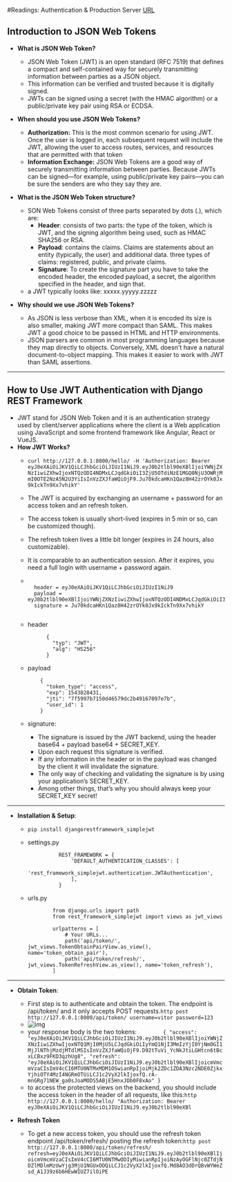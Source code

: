 #Readings: Authentication & Production Server [URL](https://github.com/MohamadSheikhAlshabab/401-reading-note/blob/master/Read27.md)

##  Introduction to JSON Web Tokens

  - __What is JSON Web Token?__
    - JSON Web Token (JWT) is an open standard (RFC 7519) that defines a compact and self-contained way for securely transmitting information between parties as a JSON object.
    - This information can be verified and trusted because it is digitally signed.
    - JWTs can be signed using a secret (with the HMAC algorithm) or a public/private key pair using RSA or ECDSA. 
  
  - __When should you use JSON Web Tokens?__
  
    - __Authorization:__ This is the most common scenario for using JWT. Once the user is logged in, each subsequent request will include the JWT, allowing the user to access routes, services, and resources that are permitted with that token
    - __Information Exchange:__ JSON Web Tokens are a good way of securely transmitting information between parties. Because JWTs can be signed—for example, using public/private key pairs—you can be sure the senders are who they say they are. 
  
  - __What is the JSON Web Token structure?__
    - SON Web Tokens consist of three parts separated by dots (.), which are:
        - __Header__: consists of two parts: the type of the token, which is JWT, and the signing algorithm being used, such as HMAC SHA256 or RSA.
        - __Payload__: contains the claims. Claims are statements about an entity (typically, the user) and additional data. three types of claims: registered, public, and private claims.
        - __Signature__: To create the signature part you have to take the encoded header, the encoded payload, a secret, the algorithm specified in the header, and sign that.
    -  a JWT typically looks like: xxxxx.yyyyy.zzzzz
    
  - __Why should we use JSON Web Tokens?__
    - As JSON is less verbose than XML, when it is encoded its size is also smaller, making JWT more compact than SAML. This makes JWT a good choice to be passed in HTML and HTTP environments.
    - JSON parsers are common in most programming languages because they map directly to objects. Conversely, XML doesn't have a natural document-to-object mapping. This makes it easier to work with JWT than SAML assertions.

---

## How to Use JWT Authentication with Django REST Framework
  - JWT stand for JSON Web Token and it is an authentication strategy used by client/server applications where the client is a Web application using JavaScript and some frontend framework like Angular, React or VueJS.
  - __How JWT Works?__
    - `curl http://127.0.0.1:8000/hello/ -H 'Authorization: Bearer eyJ0eXAiOiJKV1QiLCJhbGciOiJIUzI1NiJ9.eyJ0b2tlbl90eXBlIjoiYWNjZXNzIiwiZXhwIjoxNTQzODI4NDMxLCJqdGkiOiI3ZjU5OTdiNzE1MGQ0NjU3OWRjMmI0OTE2NzA5N2U3YiIsInVzZXJfaWQiOjF9.Ju70kdcaHKn1Qaz8H42zrOYk0Jx9kIckTn9Xx7vhikY'`
    - The JWT is acquired by exchanging an username + password for an access token and an refresh token.
    - The access token is usually short-lived (expires in 5 min or so, can be customized though).
    - The refresh token lives a little bit longer (expires in 24 hours, also customizable). 
    - It is comparable to an authentication session. After it expires, you need a full login with username + password again.
    
    - ```
    
        header = eyJ0eXAiOiJKV1QiLCJhbGciOiJIUzI1NiJ9
        payload = eyJ0b2tlbl90eXBlIjoiYWNjZXNzIiwiZXhwIjoxNTQzODI4NDMxLCJqdGkiOiI3ZjU5OTdiNzE1MGQ0NjU3OWRjMmI0OTE2NzA5N2U3YiIsInVzZXJfaWQiOjF9
        signature = Ju70kdcaHKn1Qaz8H42zrOYk0Jx9kIckTn9Xx7vhikY
        
      ```
    - header

                {
                  "typ": "JWT",
                  "alg": "HS256"
                }
                
    - payload

              {
                "token_type": "access",
                "exp": 1543828431,
                "jti": "7f5997b7150d46579dc2b49167097e7b",
                "user_id": 1
              }
              
     - signature: 
        - The signature is issued by the JWT backend, using the header base64 + payload base64 + SECRET_KEY.
        - Upon each request this signature is verified.
        - If any information in the header or in the payload was changed by the client it will invalidate the signature.
        - The only way of checking and validating the signature is by using your application’s SECRET_KEY.
        - Among other things, that’s why you should always keep your SECRET_KEY secret!
        
        
---
- __Installation & Setup__:
  - `pip install djangorestframework_simplejwt`
  - settings.py

                  REST_FRAMEWORK = {
                      'DEFAULT_AUTHENTICATION_CLASSES': [
                          'rest_framework_simplejwt.authentication.JWTAuthentication',
                      ],
                  }

   -  urls.py

                  from django.urls import path
                  from rest_framework_simplejwt import views as jwt_views

                  urlpatterns = [
                      # Your URLs...
                      path('api/token/', jwt_views.TokenObtainPairView.as_view(), name='token_obtain_pair'),
                      path('api/token/refresh/', jwt_views.TokenRefreshView.as_view(), name='token_refresh'),
                  ]

---
- __Obtain Token__:
  - First step is to authenticate and obtain the token. The endpoint is /api/token/ and it only accepts POST requests.`http post http://127.0.0.1:8000/api/token/ username=vitor password=123`
  - ![img](https://simpleisbetterthancomplex.com/media/2018/12/jwt-obtain-token.png)
  - your response body is the two tokens:
               ```         {
                      "access": "eyJ0eXAiOiJKV1QiLCJhbGciOiJIUzI1NiJ9.eyJ0b2tlbl90eXBlIjoiYWNjZXNzIiwiZXhwIjoxNTQ1MjI0MjU5LCJqdGkiOiIyYmQ1NjI3MmIzYjI0YjNmOGI1MjJlNThjMzdjMTdlMSIsInVzZXJfaWQiOjF9.D92tTuVi_YcNkJtiLGHtcn6tBcxLCBxz9FKD3qzhUg8",
                      "refresh": "eyJ0eXAiOiJKV1QiLCJhbGciOiJIUzI1NiJ9.eyJ0b2tlbl90eXBlIjoicmVmcmVzaCIsImV4cCI6MTU0NTMxMDM1OSwianRpIjoiMjk2ZDc1ZDA3Nzc2NDE0ZjkxYjhiOTY4MzI4NGRmOTUiLCJ1c2VyX2lkIjoxfQ.rA-mnGRg71NEW_ga0sJoaMODS5ABjE5HnxJDb0F8xAo"
                      }
               ``` 
   - to access the protected views on the backend, you should include the access token in the header of all requests, like this:`http http://127.0.0.1:8000/hello/ "Authorization: Bearer eyJ0eXAiOiJKV1QiLCJhbGciOiJIUzI1NiJ9.eyJ0b2tlbl90eXBl`

- __Refresh Token__
  - To get a new access token, you should use the refresh token endpoint /api/token/refresh/ posting the refresh token:`http post http://127.0.0.1:8000/api/token/refresh/ refresh=eyJ0eXAiOiJKV1QiLCJhbGciOiJIUzI1NiJ9.eyJ0b2tlbl90eXBlIjoicmVmcmVzaCIsImV4cCI6MTU0NTMwODIyMiwianRpIjoiNzAyOGFlNjc0ZTdjNDZlMDlmMzUwYjg3MjU1NGUxODQiLCJ1c2VyX2lkIjoxfQ.Md8AO3dDrQBvWYWeZsd_A1J39z6b6HEwWIUZ7ilOiPE`
